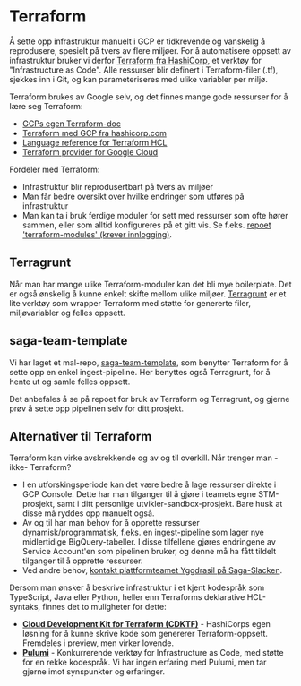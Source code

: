 # Terraform

Å sette opp infrastruktur manuelt i GCP er tidkrevende og vanskelig å reprodusere, spesielt på tvers av flere miljøer. For å automatisere oppsett av infrastruktur bruker vi derfor [Terraform fra HashiCorp](https://www.terraform.io/), et verktøy for "Infrastructure as Code". Alle ressurser blir definert i Terraform-filer (.tf), sjekkes inn i Git, og kan parameteriseres med ulike variabler per miljø.

Terraform brukes av Google selv, og det finnes mange gode ressurser for å lære seg Terraform:

- [GCPs egen Terraform-doc](https://cloud.google.com/docs/terraform/get-started-with-terraform)
- [Terraform med GCP fra hashicorp.com](https://learn.hashicorp.com/collections/terraform/gcp-get-started)
- [Language reference for Terraform HCL](https://www.terraform.io/language)
- [Terraform provider for Google Cloud](https://registry.terraform.io/providers/hashicorp/google/latest/docs)

Fordeler med Terraform:

- Infrastruktur blir reprodusertbart på tvers av miljøer
- Man får bedre oversikt over hvilke endringer som utføres på infrastruktur
- Man kan ta i bruk ferdige moduler for sett med ressurser som ofte hører sammen, eller som alltid konfigureres på et gitt vis. Se f.eks. [repoet 'terraform-modules' (krever innlogging)](https://github.com/svvsaga/terraform-modules).

## Terragrunt

Når man har mange ulike Terraform-moduler kan det bli mye boilerplate. Det er også ønskelig å kunne enkelt skifte mellom ulike miljøer. [Terragrunt](https://terragrunt.gruntwork.io/) er et lite verktøy som wrapper Terraform med støtte for genererte filer, miljøvariabler og felles oppsett.

## saga-team-template

Vi har laget et mal-repo, [saga-team-template](https://github.com/svvsaga/saga-team-template), som benytter Terraform for å sette opp en enkel ingest-pipeline. Her benyttes også Terragrunt, for å hente ut og samle felles oppsett.

Det anbefales å se på repoet for bruk av Terraform og Terragrunt, og gjerne prøv å sette opp pipelinen selv for ditt prosjekt.

## Alternativer til Terraform

Terraform kan virke avskrekkende og av og til overkill. Når trenger man -ikke- Terraform?

- I en utforskingsperiode kan det være bedre å lage ressurser direkte i GCP Console. Dette har man tilganger til å gjøre i teamets egne STM-prosjekt, samt i ditt personlige utvikler-sandbox-prosjekt. Bare husk at disse må ryddes opp manuelt også.
- Av og til har man behov for å opprette ressurser dynamisk/programmatisk, f.eks. en ingest-pipeline som lager nye midlertidige BigQuery-tabeller. I disse tilfellene gjøres endringene av Service Account'en som pipelinen bruker, og denne må ha fått tildelt tilganger til å opprette ressurser.
- Ved andre behov, [kontakt plattformteamet Yggdrasil på Saga-Slacken](https://vegvesen.slack.com/archives/C03LGD7TM5Z).

Dersom man ønsker å beskrive infrastruktur i et kjent kodespråk som TypeScript, Java eller Python, heller enn Terraforms deklarative HCL-syntaks, finnes det to muligheter for dette:

- **[Cloud Development Kit for Terraform (CDKTF)](https://www.terraform.io/cdktf)** - HashiCorps egen løsning for å kunne skrive kode som genererer Terraform-oppsett. Fremdeles i preview, men virker lovende.
- **[Pulumi](https://www.pulumi.com/)** - Konkurrerende verktøy for Infrastructure as Code, med støtte for en rekke kodespråk. Vi har ingen erfaring med Pulumi, men tar gjerne imot synspunkter og erfaringer.
